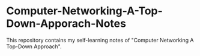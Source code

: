 # Computer-Networking-A-Top-Down-Apporach-Notes
This repository contains my self-learning notes of "Computer Networking A Top-Down Approach".
